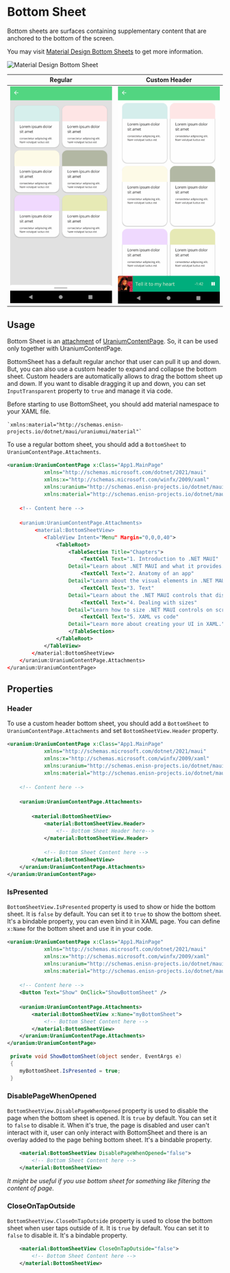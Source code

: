 # Bottom Sheet
Bottom sheets are surfaces containing supplementary content that are anchored to the bottom of the screen.

You may visit [Material Design Bottom Sheets](https://material.io/components/sheets-bottom) to get more information.

![Material Design Bottom Sheet](https://lh3.googleusercontent.com/jpgznwgTNSqcMUiebyimlsB0H6fAF9eyRfyVODFGwNZi370FKUH4_2SqSw4C36iMHCh6ECgRRCO1F0yoJObLGP9r7XTEBHyi8MZ5fbEmVw=s0)

| Regular | Custom Header |
| --- | --- |
| ![MAUI Bottom Sheet Material](images/bottomsheet-regular-demo.gif) | ![MAUI Bottom Sheet Material](images/bottomsheet-expanding-demo.gif) |

## Usage
Bottom Sheet is an [attachment](../../../infrastructure/UraniumContentPage.md#attachments) of [UraniumContentPage](../../../infrastructure/UraniumContentPage.md). So, it can be used only together with UraniumContentPage.

BottomSheet has a default regular anchor that user can pull it up and down. But, you can also use a custom header to expand and collapse the bottom sheet. Custom headers are automatically allows to drag the bottom sheet up and down. If you want to disable dragging it up and down, you can set `InputTransparent` property to `true` and manage it via code.

Before starting to use BottomSheet, you should add material namespace to your XAML file.

    `xmlns:material="http://schemas.enisn-projects.io/dotnet/maui/uraniumui/material"`

To use a regular bottom sheet, you should add a `BottomSheet` to `UraniumContentPage.Attachments`.

```xml
<uranium:UraniumContentPage x:Class="App1.MainPage"
            xmlns="http://schemas.microsoft.com/dotnet/2021/maui"
            xmlns:x="http://schemas.microsoft.com/winfx/2009/xaml"
            xmlns:uranium="http://schemas.enisn-projects.io/dotnet/maui/uraniumui"
            xmlns:material="http://schemas.enisn-projects.io/dotnet/maui/uraniumui/material>

    <!-- Content here -->

    <uranium:UraniumContentPage.Attachments>
         <material:BottomSheetView>
            <TableView Intent="Menu" Margin="0,0,0,40">
                <TableRoot>
                    <TableSection Title="Chapters">
                        <TextCell Text="1. Introduction to .NET MAUI"
                    Detail="Learn about .NET MAUI and what it provides." />
                        <TextCell Text="2. Anatomy of an app"
                    Detail="Learn about the visual elements in .NET MAUI" />
                        <TextCell Text="3. Text"
                    Detail="Learn about the .NET MAUI controls that display text." />
                        <TextCell Text="4. Dealing with sizes"
                    Detail="Learn how to size .NET MAUI controls on screen." />
                        <TextCell Text="5. XAML vs code"
                    Detail="Learn more about creating your UI in XAML." />
                    </TableSection>
                </TableRoot>
            </TableView>
        </material:BottomSheetView>
    </uranium:UraniumContentPage.Attachments>
</uranium:UraniumContentPage>
```

## Properties

### Header
To use a custom header bottom sheet, you should add a `BottomSheet` to `UraniumContentPage.Attachments` and set `BottomSheetView.Header` property.

```xml
<uranium:UraniumContentPage x:Class="App1.MainPage"
            xmlns="http://schemas.microsoft.com/dotnet/2021/maui"
            xmlns:x="http://schemas.microsoft.com/winfx/2009/xaml"
            xmlns:uranium="http://schemas.enisn-projects.io/dotnet/maui/uraniumui"
            xmlns:material="http://schemas.enisn-projects.io/dotnet/maui/uraniumui/material">

    <!-- Content here -->

    <uranium:UraniumContentPage.Attachments>

        <material:BottomSheetView>
            <material:BottomSheetView.Header>
                <!-- Bottom Sheet Header here-->
            </material:BottomSheetView.Header>

            <!-- Bottom Sheet Content here -->
        </material:BottomSheetView>
    </uranium:UraniumContentPage.Attachments>
</uranium:UraniumContentPage>
```

### IsPresented
`BottomSheetView.IsPresented` property is used to show or hide the bottom sheet. It is `false` by default. You can set it to `true` to show the bottom sheet. It's a bindable property, you can even bind it in XAML page. You can define `x:Name` for the bottom sheet and use it in your code.

```xml
<uranium:UraniumContentPage x:Class="App1.MainPage"
            xmlns="http://schemas.microsoft.com/dotnet/2021/maui"
            xmlns:x="http://schemas.microsoft.com/winfx/2009/xaml"
            xmlns:uranium="http://schemas.enisn-projects.io/dotnet/maui/uraniumui"
            xmlns:material="http://schemas.enisn-projects.io/dotnet/maui/uraniumui/material">

    <!-- Content here -->
    <Button Text="Show" OnClick="ShowBottomSheet" />

    <uranium:UraniumContentPage.Attachments>
        <material:BottomSheetView x:Name="myBottomSheet">
            <!-- Bottom Sheet Content here -->
        </material:BottomSheetView>
    </uranium:UraniumContentPage.Attachments>
</uranium:UraniumContentPage>
```

```csharp
 private void ShowBottomSheet(object sender, EventArgs e)
 {
    myBottomSheet.IsPresented = true;
 }
```

### DisablePageWhenOpened
`BottomSheetView.DisablePageWhenOpened` property is used to disable the page when the bottom sheet is opened. It is `true` by default. You can set it to `false` to disable it. When it's true, the page is disabled and user can't interact with it, user can only interact with BottomSheet and there is an overlay added to the page behing bottom sheet. It's a bindable property.

```xml
    <material:BottomSheetView DisablePageWhenOpened="false">
        <!-- Bottom Sheet Content here -->
    </material:BottomSheetView>
```

_It might be useful if you use bottom sheet for something like filtering the content of page._

### CloseOnTapOutside
`BottomSheetView.CloseOnTapOutside` property is used to close the bottom sheet when user taps outside of it. It is `true` by default. You can set it to `false` to disable it. It's a bindable property.

```xml
    <material:BottomSheetView CloseOnTapOutside="false">
        <!-- Bottom Sheet Content here -->
    </material:BottomSheetView>
``` 